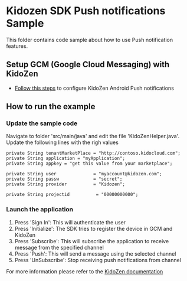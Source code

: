
# Kidozen SDK Push notifications Sample
This folder contains code sample about how to use Push notification features.

## Setup GCM (Google Cloud Messaging) with KidoZen
- [Follow this steps](http://docs.kidozen.com/android-push-notifications/) to configure KidoZen Android Push notifications


## How to run the example

### Update the sample code
Navigate to folder 'src/main/java' and edit the file 'KidoZenHelper.java'. Update the following lines with the righ values

    private String tenantMarketPlace = "http://contoso.kidocloud.com";
    private String application = "myApplication";
    private String appkey = "get this value from your marketplace";

    private String user              = "myaccount@kidozen.com";
    private String passw             = "secret";
    private String provider          = "Kidozen";

    private String projectid          = "00000000000";


### Launch the application
 1. Press 'Sign In': This will authenticate the user
 2. Press 'Initialize': The SDK tries to register the device in GCM and KidoZen
 3. Press 'Subscribe': This will subscribe the application to receive message from the specified channel
 4. Press 'Push': This will send a message using the selected channel
 5. Press 'UnSubscribe': Stop receiving push notifications from channel



For more information please refer to the [KidoZen documentation](http://docs.kidozen.com/)
